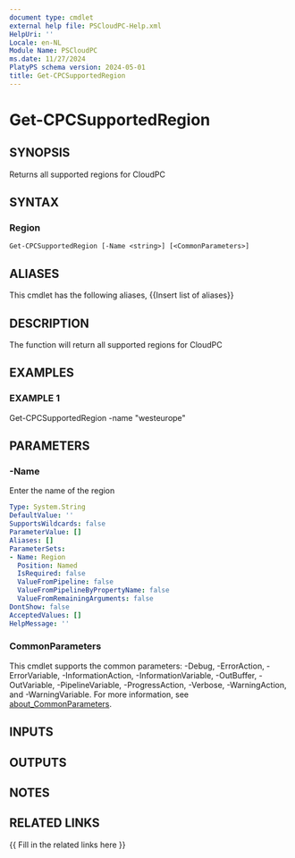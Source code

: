 ```yaml
---
document type: cmdlet
external help file: PSCloudPC-Help.xml
HelpUri: ''
Locale: en-NL
Module Name: PSCloudPC
ms.date: 11/27/2024
PlatyPS schema version: 2024-05-01
title: Get-CPCSupportedRegion
---
```


# Get-CPCSupportedRegion

## SYNOPSIS

Returns all supported regions for CloudPC

## SYNTAX

### Region

```
Get-CPCSupportedRegion [-Name <string>] [<CommonParameters>]
```

## ALIASES

This cmdlet has the following aliases,
  {{Insert list of aliases}}

## DESCRIPTION

The function will return all supported regions for CloudPC

## EXAMPLES

### EXAMPLE 1

Get-CPCSupportedRegion -name "westeurope"

## PARAMETERS

### -Name

Enter the name of the region

```yaml
Type: System.String
DefaultValue: ''
SupportsWildcards: false
ParameterValue: []
Aliases: []
ParameterSets:
- Name: Region
  Position: Named
  IsRequired: false
  ValueFromPipeline: false
  ValueFromPipelineByPropertyName: false
  ValueFromRemainingArguments: false
DontShow: false
AcceptedValues: []
HelpMessage: ''
```

### CommonParameters

This cmdlet supports the common parameters: -Debug, -ErrorAction, -ErrorVariable,
-InformationAction, -InformationVariable, -OutBuffer, -OutVariable, -PipelineVariable,
-ProgressAction, -Verbose, -WarningAction, and -WarningVariable. For more information, see
[about_CommonParameters](https://go.microsoft.com/fwlink/?LinkID=113216).

## INPUTS

## OUTPUTS

## NOTES

## RELATED LINKS

{{ Fill in the related links here }}

